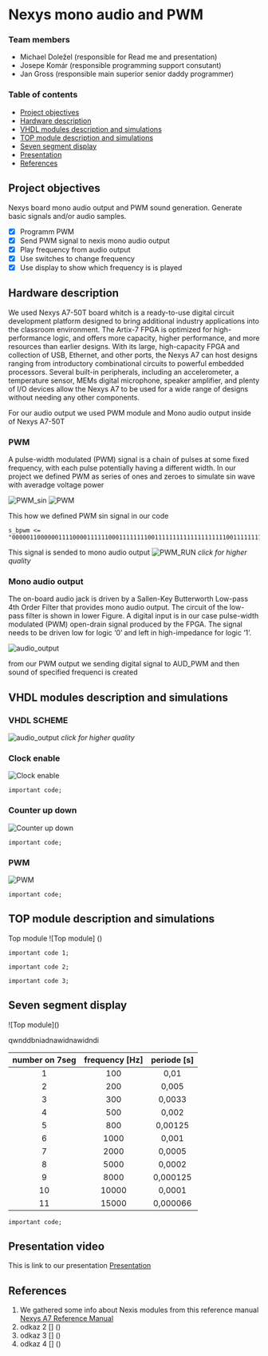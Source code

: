 # Nexys mono audio and PWM

### Team members

* Michael Doležel (responsible for Read me and presentation)
* Josepe Komár (responsible programming support consutant)
* Jan Gross (responsible main superior senior daddy programmer)

### Table of contents

* [Project objectives](#objectives)
* [Hardware description](#hardware)
* [VHDL modules description and simulations](#modules)
* [TOP module description and simulations](#top)
* [Seven segment display](#7seg)
* [Presentation](#Presentation)
* [References](#references)

<a name="objectives"></a>

## Project objectives

Nexys board mono audio output and PWM sound generation. Generate basic signals and/or audio samples.
- [x] Programm PWM 
- [x] Send PWM signal to nexis mono audio output 
- [x] Play frequency from audio output 
- [X] Use switches to change frequency
- [X] Use display to show which frequency is is played

<a name="hardware"></a>

## Hardware description

We used Nexys A7-50T board whitch is a ready-to-use digital circuit development platform designed to bring additional industry applications into the classroom environment. The Artix-7 FPGA is optimized for high-performance logic, and offers more capacity, higher performance, and more resources than earlier designs. With its large, high-capacity FPGA and collection of USB, Ethernet, and other ports, the Nexys A7 can host designs ranging from introductory combinational circuits to powerful embedded processors. Several built-in peripherals, including an accelerometer, a temperature sensor, MEMs digital microphone, speaker amplifier, and plenty of I/O devices allow the Nexys A7 to be used for a wide range of designs without needing any other components.

For our audio output we used PWM module and Mono audio output inside of Nexys A7-50T
### PWM
A pulse-width modulated (PWM) signal is a chain of pulses at some fixed frequency, with each pulse potentially having a different width.
In our project we defined PWM as series of ones and zeroes to simulate sin wave with averadge voltage power

![PWM_sin](https://github.com/MichaelDolezel/Nexys_audio_team3/blob/cdd420cd77fd5c92d149b2df3138ece0ead66427/Images/PWMsin.gif)
![PWM](https://github.com/MichaelDolezel/Nexys_audio_team3/blob/530bbdf4d08f2d4a06117ef1224f8c023a193075/Images/pwm.png)
 
 This how we defined PWM sin signal in our code
 ```
 s_bpwm <= "0000011000000111100001111110001111111100111111111111111111110011111111000111111000011110000001100000";
 ```
This signal is sended to mono audio output
![PWM_RUN](https://github.com/MichaelDolezel/Nexys_audio_team3/blob/d698a5aaf73def34203ece4286601769a9bacf8b/Images/PWM_run.png)
*click for higher quality*




### Mono audio output
The on-board audio jack is driven by a Sallen-Key Butterworth Low-pass 4th Order Filter that provides mono audio output. The circuit of the low-pass filter is shown in lower Figure. A digital input is in our case pulse-width modulated (PWM) open-drain signal produced by the FPGA. The signal needs to be driven low for logic ‘0’ and left in high-impedance for logic ‘1’.

![audio_output](https://github.com/MichaelDolezel/Nexys_audio_team3/blob/ad62c287599a18863b616133deb6df3945e61855/Images/audio_out.png)

from our PWM output we sending digital signal to AUD_PWM and then sound of specified frequenci is created 

<a name="modules"></a>

## VHDL modules description and simulations
<a name="top"></a>

### VHDL SCHEME
![audio_output](https://github.com/MichaelDolezel/Nexys_audio_team3/blob/d698a5aaf73def34203ece4286601769a9bacf8b/Images/Scheme.png)
*click for higher quality*

### Clock enable
![Clock enable](https://github.com/MichaelDolezel/Nexys_audio_team3/blob/bd8b3f53d76be3a4d1693efeadb40d7b3a84344a/Images/Clock_enable.png)

```
important code;
 ```
 
 
### Counter up down
![Counter up down](https://github.com/MichaelDolezel/Nexys_audio_team3/blob/bd8b3f53d76be3a4d1693efeadb40d7b3a84344a/Images/counter%20up%20down.png)

```
important code;
 ```


### PWM
![PWM](https://github.com/MichaelDolezel/Nexys_audio_team3/blob/bd8b3f53d76be3a4d1693efeadb40d7b3a84344a/Images/PWM_module.png)

```
important code;
 ```


## TOP module description and simulations
Top module 
![Top module] ()

```
important code 1;
 ```
 
 
```
important code 2;
 ```
 
 ```
important code 3;
 ```
 
 ## Seven segment display
<a name="7seg">
 ![Top module]()
 
 qwnddbniadnawidnawidndi
 
 
| **number on 7seg** | **frequency [Hz]** |**periode [s]** | 
| :-: | :-: | :-: |
| 1 | 100 | 0,01 |
| 2 | 200 | 0,005 |
| 3 | 300 | 0,0033 |
| 4 | 500 | 0,002 |
| 5 | 800 | 0,00125 |
| 6 | 1000 | 0,001 |
| 7 | 2000 | 0,0005 |
| 8 | 5000 | 0,0002 | 
| 9 | 8000 | 0,000125 |
| 10| 10000 | 0,0001 |
| 11| 15000 | 0,000066 |

 
 
 
 ```
important code;
 
 ```
 
 
 
 

 
 
 
 
 
 
 
 

<a name="Presentation"></a>
## Presentation video  

This is link to our presentation [Presentation](https://www.youtube.com/watch?v=dQw4w9WgXcQ)


<a name="references"></a>

## References

1. We gathered some info about Nexis modules from this reference manual [Nexys A7 Reference Manual](https://digilent.com/reference/programmable-logic/nexys-a7/reference-manual)
2. odkaz 2 [] ()
3. odkaz 3 [] ()
4. odkaz 4 [] ()
